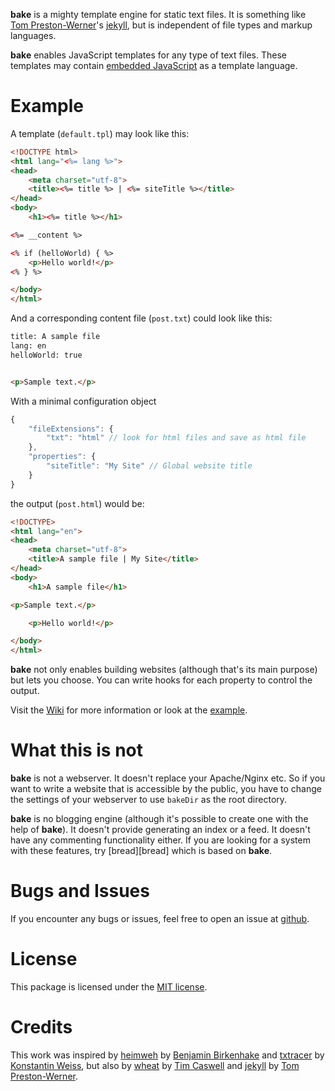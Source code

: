 **bake** is a mighty template engine for static text files. It is something like
[Tom Preston-Werner][mojombo]'s [jekyll][jekyll], but is independent of file
types and markup languages.

**bake** enables JavaScript templates for any type of text files. These
templates may contain [embedded JavaScript][ejs] as a template language.


Example
=======

A template (`default.tpl`) may look like this:

```html
<!DOCTYPE html>
<html lang="<%= lang %>">
<head>
	<meta charset="utf-8">
	<title><%= title %> | <%= siteTitle %></title>
</head>
<body>
	<h1><%= title %></h1>

<%= __content %>

<% if (helloWorld) { %>
	<p>Hello world!</p>
<% } %>

</body>
</html>
```

And a corresponding content file (`post.txt`) could look like this:

```html
title: A sample file
lang: en
helloWorld: true


<p>Sample text.</p>
```

With a minimal configuration object

```javascript
{
	"fileExtensions": {
		"txt": "html" // look for html files and save as html file
	},
	"properties": {
		"siteTitle": "My Site" // Global website title
	}
}
```

the output (`post.html`) would be:

```html
<!DOCTYPE>
<html lang="en">
<head>
	<meta charset="utf-8">
	<title>A sample file | My Site</title>
</head>
<body>
	<h1>A sample file</h1>

<p>Sample text.</p>

	<p>Hello world!</p>

</body>
</html>
```

**bake** not only enables building websites (although that's its main purpose)
but lets you choose. You can write hooks for each property to control the
output.

Visit the [Wiki][wiki] for more information or look at the [example][example].


What this is not
================

**bake** is not a webserver. It doesn't replace your Apache/Nginx etc. So if you
want to write a website that is accessible by the public, you have to change the
settings of your webserver to use `bakeDir` as the root directory.

**bake** is no blogging engine (although it's possible to create one with the
help of **bake**). It doesn't provide generating an index or a feed. It doesn't
have any commenting functionality either. If you are looking for a system with
these features, try [bread][bread] which is based on **bake**.


Bugs and Issues
===============

If you encounter any bugs or issues, feel free to open an issue at
[github][issues].


License
=======

This package is licensed under the [MIT license][mit].


Credits
=======

This work was inspired by [heimweh][heimweh] by [Benjamin Birkenhake][ben_] and
[txtracer][txtracer] by [Konstantin Weiss][konnexus], but also by
[wheat][wheat] by [Tim Caswell][creationix] and [jekyll][jekyll] by [Tom
Preston-Werner][mojombo].

[jekyll]: http://jekyllrb.com/
[mojombo]: http://tom.preston-werner.com/
[ejs]: //github.com/visionmedia/ejs
[npm]: http://npmjs.org/
[wiki]: //github.com/pvorb/node-bake/wiki
[example]: //github.com/pvorb/node-bake/tree/master/example
[break]: //github.com/pvorb/node-bread
[issues]: //github.com/pvorb/node-bake/issues
[mit]: http://vorb.de/license/mit.html

[heimweh]: http://anmutunddemut.de/serie/on-my-way-to-heimweh.html
[ben_]: http://anmutunddemut.de/
[txtracer]: http://konnexus.net/lexicon/txtracer
[konnexus]: http://konnexus.net/
[wheat]: //github.com/creationix/wheat
[creationix]: //github.com/creationix
[mojombo]: http://tom.preston-werner.com/
